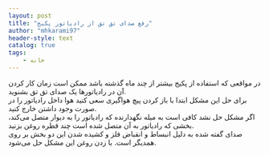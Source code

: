 ```yaml
---
layout: post
title: "رفع صدای تق تق از رادیاتور پکیج"
author: "mhkarami97"
header-style: text
catalog: true
tags:
    - خانه
---
```


در مواقعی که استفاده از پکیج بیشتر از چند ماه گذشته باشد ممکن است زمان کار کردن آن در رادیاتورها یک صدای تق تق بشنوید.  
برای حل این مشکل ابتدا با باز کردن پیچ هواگیری سعی کنید هوا داخل رادیاتور را در صورت وجود داشتن خارج کنید.  
اگر مشکل حل نشد کافی است به میله نگهدارنده که رادیاتور را به دیوار متصل می‌کند، بخشی که رادیاتور به آن متصل شده است چند قطره روغن بزنید.  
صدای گفته شده به دلیل انبساط و انقباض فلز و کشیده شدن این دو بخش بر روی همدیگر است. با زدن روغن این مشکل حل می‌شود.  